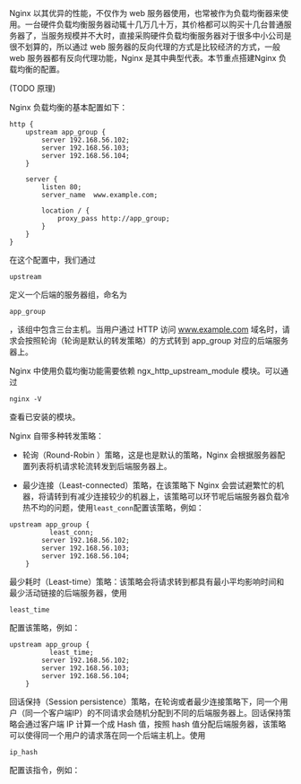 Nginx 以其优异的性能，不仅作为 web 服务器使用，也常被作为负载均衡器来使用。一台硬件负载均衡服务器动辄十几万几十万，其价格都可以购买十几台普通服务器了，当服务规模并不大时，直接采购硬件负载均衡服务器对于很多中小公司是很不划算的，所以通过 web 服务器的反向代理的方式是比较经济的方式，一般 web 服务器都有反向代理功能，Nginx 是其中典型代表。本节重点搭建Nginx 负载均衡的配置。

\(TODO 原理\)

Nginx 负载均衡的基本配置如下：

```
http {
    upstream app_group {
        server 192.168.56.102;
        server 192.168.56.103;
        server 192.168.56.104;
    }

    server {
        listen 80;
        server_name  www.example.com;

        location / {
            proxy_pass http://app_group;
        }
    }
}
```

在这个配置中，我们通过

`upstream`

定义一个后端的服务器组，命名为

`app_group`

，该组中包含三台主机。当用户通过 HTTP 访问 www.example.com 域名时，请求会按照轮询（轮询是默认的转发策略）的方式转到 app\_group 对应的后端服务器上。

Nginx 中使用负载均衡功能需要依赖 ngx\_http\_upstream\_module 模块。可以通过

`nginx -V`

查看已安装的模块。

Nginx 自带多种转发策略：

* 轮询（Round-Robin ）策略，这是也是默认的策略，Nginx 会根据服务器配置列表将机请求轮流转发到后端服务器上。

* 最少连接（Least-connected）策略，在该策略下 Nginx 会尝试避繁忙的机器，将请转到有减少连接较少的机器上，该策略可以环节呢后端服务器负载冷热不均的问题，使用`least_conn`配置该策略，例如：

```
upstream app_group {
          least_conn;
        server 192.168.56.102;
        server 192.168.56.103;
        server 192.168.56.104;
    }
```

最少耗时（Least-time）策略：该策略会将请求转到都具有最小平均影响时间和最少活动链接的后端服务器，使用

`least_time`

配置该策略，例如：

```
upstream app_group {
          least_time;
        server 192.168.56.102;
        server 192.168.56.103;
        server 192.168.56.104;
    }
```

回话保持（Session persistence）策略，在轮询或者最少连接策略下，同一个用户（同一个客户端IP）的不同请求会随机分配到不同的后端服务器上。回话保持策略会通过客户端 IP 计算一个成 Hash 值，按照 hash 值分配后端服务器，该策略可以使得同一个用户的请求落在同一个后端主机上。使用

`ip_hash`

配置该指令，例如：

